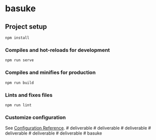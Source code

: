 # basuke

## Project setup
```
npm install
```

### Compiles and hot-reloads for development
```
npm run serve
```

### Compiles and minifies for production
```
npm run build
```

### Lints and fixes files
```
npm run lint
```

### Customize configuration
See [Configuration Reference](https://cli.vuejs.org/config/).
#   d e l i v e r a b l e  
 #   d e l i v e r a b l e  
 #   d e l i v e r a b l e  
 #   d e l i v e r a b l e  
 #   d e l i v e r a b l e  
 #   d e l i v e r a b l e  
 #   b a s u k e  
 